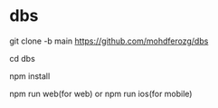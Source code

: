 # dbs
git clone -b main https://github.com/mohdferozg/dbs


cd dbs


npm install


npm run web(for web) or npm run ios(for mobile)
